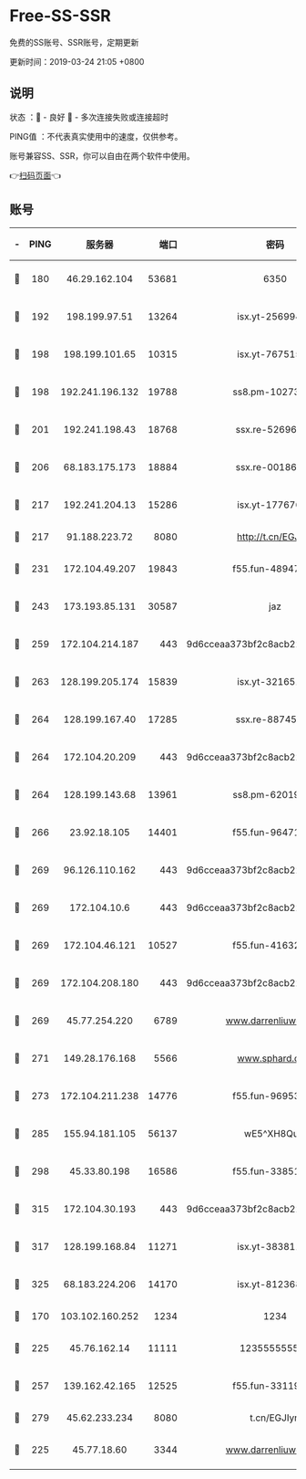 # Free-SS-SSR

免费的SS账号、SSR账号，定期更新

更新时间：2019-03-24 21:05 +0800

## 说明

状态     ：🙂 - 良好 🙁 - 多次连接失败或连接超时

PING值   ：不代表真实使用中的速度，仅供参考。

账号兼容SS、SSR，你可以自由在两个软件中使用。

👉[扫码页面](https://liesauer.github.io/Free-SS-SSR/)👈

## 账号

|-|PING|服务器|端口|密码|加密方式|区域|
|:----:|:----:|:-----:|-----:|:----:|:----:|:----:|
|🙂|180|46.29.162.104|53681|6350|aes-128-ctr|RU|
|🙂|192|198.199.97.51|13264|isx.yt-25699441|aes-256-cfb|US|
|🙂|198|198.199.101.65|10315|isx.yt-76751530|aes-256-cfb|US|
|🙂|198|192.241.196.132|19788|ss8.pm-10273519|aes-256-cfb|US|
|🙂|201|192.241.198.43|18768|ssx.re-52696687|aes-256-cfb|US|
|🙂|206|68.183.175.173|18884|ssx.re-00186706|aes-256-cfb|US|
|🙂|217|192.241.204.13|15286|isx.yt-17767634|aes-256-cfb|US|
|🙂|217|91.188.223.72|8080|http://t.cn/EGJIyrl|rc4-md5|RU|
|🙂|231|172.104.49.207|19843|f55.fun-48947292|aes-256-cfb|SG|
|🙂|243|173.193.85.131|30587|jaz|aes-256-cfb|US|
|🙂|259|172.104.214.187|443|9d6cceaa373bf2c8acb22e60b6a58be6|aes-256-cfb|US|
|🙂|263|128.199.205.174|15839|isx.yt-32165191|aes-256-cfb|SG|
|🙂|264|128.199.167.40|17285|ssx.re-88745830|aes-256-cfb|SG|
|🙂|264|172.104.20.209|443|9d6cceaa373bf2c8acb22e60b6a58be6|aes-256-cfb|US|
|🙂|264|128.199.143.68|13961|ss8.pm-62019170|aes-256-cfb|SG|
|🙂|266|23.92.18.105|14401|f55.fun-96471682|aes-256-cfb|US|
|🙂|269|96.126.110.162|443|9d6cceaa373bf2c8acb22e60b6a58be6|aes-256-cfb|US|
|🙂|269|172.104.10.6|443|9d6cceaa373bf2c8acb22e60b6a58be6|aes-256-cfb|US|
|🙂|269|172.104.46.121|10527|f55.fun-41632865|aes-256-cfb|SG|
|🙂|269|172.104.208.180|443|9d6cceaa373bf2c8acb22e60b6a58be6|aes-256-cfb|US|
|🙂|269|45.77.254.220|6789|www.darrenliuwei.com|aes-256-cfb|SG|
|🙂|271|149.28.176.168|5566|www.sphard.com|aes-256-cfb|AU|
|🙂|273|172.104.211.238|14776|f55.fun-96953880|aes-256-cfb|US|
|🙂|285|155.94.181.105|56137|wE5^XH8Quw|aes-256-cfb|US|
|🙂|298|45.33.80.198|16586|f55.fun-33851911|aes-256-cfb|US|
|🙂|315|172.104.30.193|443|9d6cceaa373bf2c8acb22e60b6a58be6|aes-256-cfb|US|
|🙂|317|128.199.168.84|11271|isx.yt-38381182|aes-256-cfb|SG|
|🙂|325|68.183.224.206|14170|isx.yt-81236844|aes-256-cfb|SG|
|🙂|170|103.102.160.252|1234|1234|rc4-md5|JP|
|🙂|225|45.76.162.14|11111|123555555555|aes-256-cfb|SG|
|🙂|257|139.162.42.165|12525|f55.fun-33119577|aes-256-cfb|SG|
|🙂|279|45.62.233.234|8080|t.cn/EGJIyrl|rc4-md5|CA|
|🙁|225|45.77.18.60|3344|www.darrenliuwei.com|aes-256-cfb|JP|
